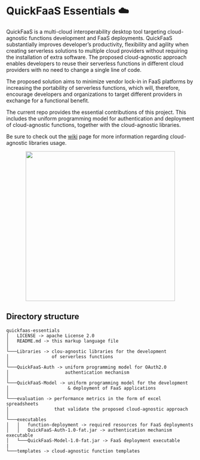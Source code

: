 # QuickFaaS Essentials ☁️

QuickFaaS is a multi-cloud interoperability desktop tool targeting cloud-agnostic functions development and FaaS deployments. QuickFaaS substantially improves developer’s productivity, flexibility and agility when creating serverless solutions to multiple cloud providers without requiring the installation of extra software. The proposed cloud-agnostic approach enables developers to reuse their serverless functions in different cloud providers with no need to change a single line of code. 

The proposed solution aims to minimize vendor lock-in in FaaS platforms by increasing the portability of serverless functions, which will, therefore, encourage developers and organizations to target different providers in exchange for a functional benefit.

The current repo provides the essential contributions of this project. This includes the uniform programming model for authentication and deployment of cloud-agnostic functions, together with the cloud-agnostic libraries.

Be sure to check out the [wiki](https://github.com/Pexers/quickfaas-essentials/wiki) page for more information regarding cloud-agnostic libraries usage.

<p align="center">
  <img src="https://user-images.githubusercontent.com/47757441/185813592-ed461efa-2c40-4d43-9024-d2cf3fc13324.png" width="400">
</p>

## Directory structure
```
quickfaas-essentials
│   LICENSE -> apache License 2.0 
│   README.md -> this markup language file
│
└───Libraries -> clou-agnostic libraries for the development
│                of serverless functions
│
└───QuickFaaS-Auth -> uniform programming model for OAuth2.0
│                     authentication mechanism
│
└───QuickFaaS-Model -> uniform programming model for the development
│                      & deployment of FaaS applications
│   
└───evaluation -> performance metrics in the form of excel spreadsheets
│                 that validate the proposed cloud-agnostic approach
│   
└───executables
│   │   function-deployment -> required resources for FaaS deployments
│   │   QuickFaaS-Auth-1.0-fat.jar -> authentication mechanism executable
│   └───QuickFaaS-Model-1.0-fat.jar -> FaaS deployment executable
|
└───templates -> cloud-agnostic function templates
```

